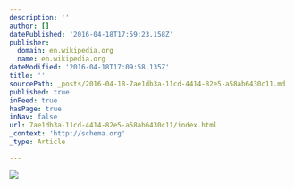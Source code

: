 ```yaml
---
description: ''
author: []
datePublished: '2016-04-18T17:59:23.158Z'
publisher:
  domain: en.wikipedia.org
  name: en.wikipedia.org
dateModified: '2016-04-18T17:09:58.135Z'
title: ''
sourcePath: _posts/2016-04-18-7ae1db3a-11cd-4414-82e5-a58ab6430c11.md
published: true
inFeed: true
hasPage: true
inNav: false
url: 7ae1db3a-11cd-4414-82e5-a58ab6430c11/index.html
_context: 'http://schema.org'
_type: Article

---
```

![](https://upload.wikimedia.org/wikipedia/en/thumb/c/ce/Knight_3000_KITT.PNG/220px-Knight_3000_KITT.PNG)